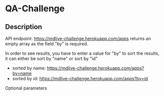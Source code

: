 # QA-Challenge

## Description ##

API endpoint:
https://mdlive-challenge.herokuapp.com/apps returns an empty array as the field "by" is required.

In order to see results, you have to enter a value for "by" to sort the results, it can either be sort by "name" or sort by "id"

- sorted by name: https://mdlive-challenge.herokuapp.com/apps?by=name
- sorted by id: https://mdlive-challenge.herokuapp.com/apps?by=id

Optional parameters
